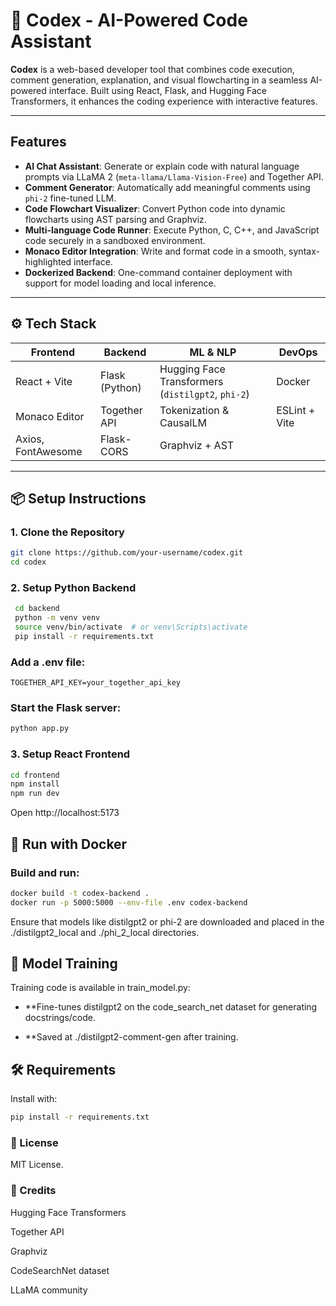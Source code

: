 # 🧠 Codex - AI-Powered Code Assistant

**Codex** is a web-based developer tool that combines code execution, comment generation, explanation, and visual flowcharting in a seamless AI-powered interface. Built using React, Flask, and Hugging Face Transformers, it enhances the coding experience with interactive features.

---

##  Features

-  **AI Chat Assistant**: Generate or explain code with natural language prompts via LLaMA 2 (`meta-llama/Llama-Vision-Free`) and Together API.
-  **Comment Generator**: Automatically add meaningful comments using `phi-2` fine-tuned LLM.
-  **Code Flowchart Visualizer**: Convert Python code into dynamic flowcharts using AST parsing and Graphviz.
-  **Multi-language Code Runner**: Execute Python, C, C++, and JavaScript code securely in a sandboxed environment.
-  **Monaco Editor Integration**: Write and format code in a smooth, syntax-highlighted interface.
-  **Dockerized Backend**: One-command container deployment with support for model loading and local inference.

---

## ⚙️ Tech Stack

| Frontend          | Backend           | ML & NLP              | DevOps            |
|-------------------|-------------------|------------------------|-------------------|
| React + Vite      | Flask (Python)    | Hugging Face Transformers (`distilgpt2`, `phi-2`) | Docker            |
| Monaco Editor     | Together API      | Tokenization & CausalLM | ESLint + Vite     |
| Axios, FontAwesome| Flask-CORS        | Graphviz + AST         |                   |

---

## 📦 Setup Instructions

### 1. Clone the Repository

```bash
git clone https://github.com/your-username/codex.git
cd codex
```
### 2. Setup Python Backend
   ```bash
    cd backend
    python -m venv venv
    source venv/bin/activate  # or venv\Scripts\activate
    pip install -r requirements.txt
```
### Add a .env file:

```env
TOGETHER_API_KEY=your_together_api_key
```
### Start the Flask server:
```bash
python app.py
```
### 3. Setup React Frontend
```bash
cd frontend
npm install
npm run dev
```
Open http://localhost:5173

## 🐳 Run with Docker
### Build and run:

```bash
docker build -t codex-backend .
docker run -p 5000:5000 --env-file .env codex-backend
```
Ensure that models like distilgpt2 or phi-2 are downloaded and placed in the ./distilgpt2_local and ./phi_2_local directories.

## 🧠 Model Training
Training code is available in train_model.py:

- **Fine-tunes distilgpt2 on the code_search_net dataset for generating docstrings/code.

- **Saved at ./distilgpt2-comment-gen after training.

## 🛠 Requirements

Install with:

```bash
pip install -r requirements.txt
```

### 📜 License
MIT License.

### 🙌 Credits
Hugging Face Transformers

Together API

Graphviz

CodeSearchNet dataset

LLaMA community

